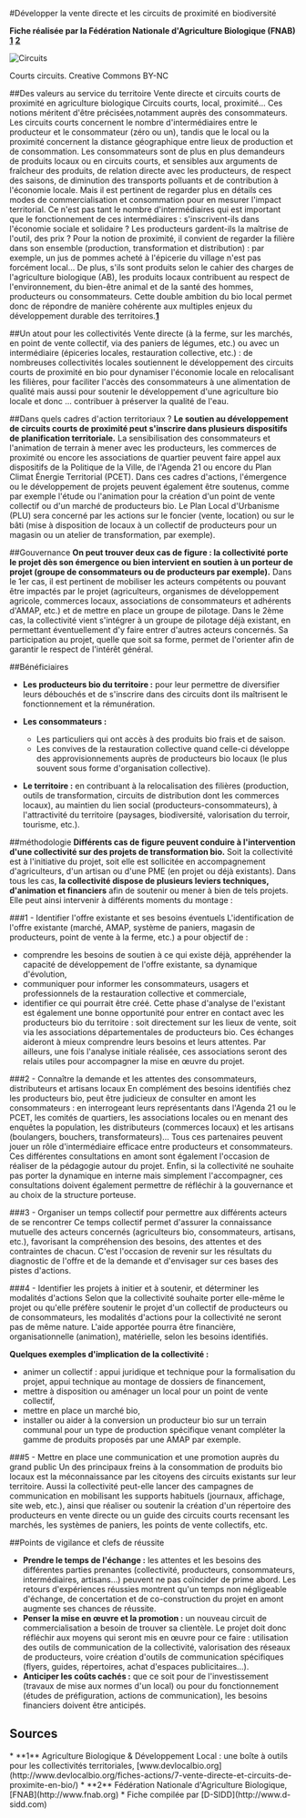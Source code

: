 #Développer la vente directe et les circuits de proximité en biodiversité

**Fiche réalisée par la Fédération Nationale d'Agriculture Biologique (FNAB)** **[1](#note)** **[2](#note)**

![Circuits](http://farm4.staticflickr.com/3579/3469033801_f0375893c1_z.jpg)

Courts circuits. Creative Commons BY-NC


##Des valeurs au service du territoire
Vente directe et circuits courts de proximité en agriculture biologique
Circuits courts, local, proximité... Ces notions méritent d'être précisées,notamment auprès des consommateurs. Les circuits courts concernent le nombre d'intermédiaires entre le producteur et le consommateur (zéro ou un), tandis que le local ou la proximité concernent la distance géographique entre lieux de production et de consommation.
Les consommateurs sont de plus en plus demandeurs de produits locaux ou en circuits courts, et sensibles aux arguments de fraîcheur des produits, de relation directe avec les producteurs, de respect des saisons, de diminution des transports polluants et de contribution à l'économie locale.
 Mais il est pertinent de regarder plus en détails ces modes de commercialisation et consommation pour en mesurer l'impact territorial. Ce n'est pas tant le nombre d'intermédiaires qui est important que le fonctionnement de ces intermédiaires : s'inscrivent-ils dans l'économie sociale et solidaire ? Les producteurs gardent-ils la maîtrise de l'outil, des prix ? Pour la notion de proximité, il convient de regarder la filière dans son ensemble (production, transformation et distribution) : par exemple, un jus de pommes acheté à l'épicerie du village n'est pas forcément local...
De plus, s'ils sont produits selon le cahier des charges de l'agriculture biologique (AB), les produits locaux contribuent au respect de l'environnement, du bien-être animal et de la santé des hommes, producteurs ou consommateurs. Cette double ambition du bio local permet donc de répondre de manière cohérente aux multiples enjeux du développement durable des territoires.**[1](#note)**

##Un atout pour les collectivités
Vente directe (à la ferme, sur les marchés, en point de vente collectif, via des paniers de légumes, etc.) ou avec un intermédiaire (épiceries locales, restauration collective, etc.)  : de nombreuses collectivités locales soutiennent le développement des circuits courts de proximité en bio pour dynamiser l'économie locale en relocalisant les filières, pour faciliter l'accès des consommateurs à une alimentation de qualité mais aussi pour soutenir le développement d'une agriculture bio locale et donc ... contribuer à préserver la qualité de l'eau.

##Dans quels cadres d'action territoriaux ?
**Le soutien au développement de circuits courts de proximité peut s'inscrire dans plusieurs dispositifs de planification territoriale.** La sensibilisation des consommateurs et l'animation de terrain à mener avec les producteurs, les commerces de proximité ou encore les associations de quartier peuvent faire appel aux dispositifs de la Politique de la Ville, de l'Agenda 21 ou encore du Plan Climat Énergie Territorial (PCET). Dans ces cadres d'actions, l'émergence ou le développement de projets peuvent également être soutenus, comme par exemple l'étude ou l'animation pour la création d'un point de vente collectif ou d'un marché de producteurs bio.
Le Plan Local d'Urbanisme (PLU) sera concerné par les actions sur le foncier (vente, location) ou sur le bâti (mise à disposition de locaux à un collectif de producteurs pour un magasin ou un atelier de transformation, par exemple).

##Gouvernance 
**On peut trouver deux cas de figure : la collectivité porte le projet dès son  émergence ou bien intervient en soutien à un porteur de projet (groupe de consommateurs ou de producteurs par exemple).**
Dans le 1er cas, il est pertinent de mobiliser les acteurs compétents ou pouvant être impactés par le projet (agriculteurs, organismes de développement agricole, commerces locaux, associations de consommateurs et adhérents d'AMAP, etc.) et de mettre en place un groupe de pilotage.
Dans le 2ème cas, la collectivité vient s'intégrer à un groupe de pilotage déjà existant, en permettant éventuellement d'y faire entrer d'autres acteurs concernés. Sa participation au projet, quelle que soit sa forme, permet de l'orienter afin de garantir le respect de l'intérêt général.

##Bénéficiaires

* **Les producteurs bio du territoire :**
pour leur permettre de diversifier leurs débouchés et de s'inscrire dans des circuits dont ils maîtrisent le fonctionnement et la rémunération.
* **Les consommateurs :**

	* Les particuliers qui ont accès à des produits bio frais et de saison.
	* Les convives de la restauration collective quand celle-ci développe des approvisionnements auprès de producteurs bio locaux (le plus souvent sous forme d'organisation collective).
* **Le territoire :** en contribuant à la relocalisation des filières (production, outils de transformation, circuits de distribution dont les commerces locaux), au maintien du lien social (producteurs-consommateurs), à l'attractivité du territoire (paysages, biodiversité, valorisation du terroir, tourisme, etc.).

##méthodologie
**Différents cas de figure peuvent conduire à l'intervention d'une collectivité sur des projets de transformation bio.**
Soit la collectivité est à l'initiative du projet, soit elle est sollicitée en accompagnement d'agriculteurs, d'un artisan ou d'une  PME (en projet ou déjà existants).
Dans tous les cas, **la collectivité dispose de plusieurs leviers techniques, d'animation et financiers** afin de soutenir ou mener à bien de tels projets. Elle peut ainsi intervenir à différents moments du montage :

###1 - Identifier l'offre existante et ses besoins éventuels
L'identification de l'offre existante (marché, AMAP, système de paniers, magasin de producteurs, point de vente à la ferme, etc.) a pour objectif de :

* comprendre les besoins de soutien à ce qui existe déjà, appréhender la capacité de développement de l'offre existante, sa dynamique d'évolution,
* communiquer pour informer les consommateurs, usagers et professionnels de la restauration collective et commerciale,
* identifier ce qui pourrait être créé.
Cette phase d'analyse de l'existant est également une bonne opportunité pour entrer en contact avec les producteurs bio du territoire : soit directement sur les lieux de vente, soit via les associations départementales de producteurs bio. Ces échanges aideront à mieux comprendre leurs besoins et leurs attentes. Par ailleurs, une fois l'analyse initiale réalisée, ces associations seront des relais utiles pour accompagner la mise en œuvre du projet.

###2 - Connaître la demande et les attentes des consommateurs, distributeurs et artisans locaux
En complément des besoins identifiés chez les producteurs bio, peut être judicieux de consulter en amont les consommateurs : en interrogeant leurs représentants dans l'Agenda 21 ou le PCET, les comités de quartiers, les associations locales ou en menant des enquêtes la population, les distributeurs (commerces locaux) et les artisans (boulangers, bouchers, transformateurs)…
Tous ces partenaires peuvent jouer un rôle d'intermédiaire efficace entre producteurs et consommateurs. Ces différentes consultations en amont sont également l'occasion de réaliser de la pédagogie autour du projet. Enfin, si la collectivité ne souhaite pas porter la dynamique en interne mais simplement l'accompagner, ces consultations doivent également permettre de réfléchir à la gouvernance et au choix de la structure porteuse.

###3 - Organiser un temps collectif pour permettre aux différents acteurs de se rencontrer
Ce temps collectif permet d'assurer la connaissance mutuelle des acteurs concernés (agriculteurs bio, consommateurs, artisans, etc.), favorisant la compréhension des besoins, des attentes et des contraintes de chacun. C'est l'occasion de revenir sur les résultats du diagnostic de l'offre et de la demande et d'envisager sur ces bases des pistes d'actions.

###4 - Identifier les projets à initier et à soutenir, et déterminer les modalités d'actions
Selon que la collectivité souhaite porter elle-même le projet ou qu'elle préfère soutenir le projet d'un collectif de producteurs ou de consommateurs, les modalités d'actions pour la collectivité ne seront pas de même nature. L'aide apportée pourra être financière, organisationnelle (animation), matérielle, selon les besoins identifiés.

**Quelques exemples d'implication de la collectivité :**

* animer un collectif  : appui juridique et technique pour la formalisation du projet, appui technique au montage de dossiers de financement,
* mettre à disposition ou aménager un local pour un point de vente collectif,
* mettre en place un marché bio,
* installer ou aider à la conversion un producteur bio sur un terrain communal pour un type de production spécifique venant compléter la gamme de produits proposés par une AMAP par exemple.

###5 - Mettre en place une communication et une promotion auprès du grand public
Un des principaux freins à la consommation de produits bio locaux est la méconnaissance par les citoyens des circuits existants sur leur territoire.
Aussi la collectivité peut-elle lancer des campagnes de communication en mobilisant les supports habituels (journaux, affichage, site web, etc.), ainsi que réaliser ou soutenir la création d'un répertoire des producteurs en vente directe ou un guide des circuits courts recensant les marchés, les systèmes de paniers, les points de vente collectifs, etc.

##Points de vigilance et clefs de réussite
* **Prendre le temps de l'échange  :** les attentes et les besoins des différentes parties prenantes (collectivité, producteurs, consommateurs, intermédiaires, artisans...) peuvent ne pas coïncider de prime abord. Les retours d'expériences réussies montrent qu'un temps non négligeable d'échange, de concertation et de co-construction du projet en amont augmente ses chances de réussite.
* **Penser la mise en œuvre et la promotion :** un nouveau circuit de commercialisation a besoin de trouver sa clientèle. Le projet doit donc réfléchir aux moyens qui seront mis en œuvre pour ce faire : utilisation des outils de communication de la collectivité, valorisation des réseaux de producteurs, voire création d'outils de communication spécifiques (flyers, guides, répertoires, achat d'espaces publicitaires...).
* **Anticiper les coûts cachés  :** que ce soit pour de l'investissement (travaux de mise aux normes d'un local) ou pour du fonctionnement (études de préfiguration, actions de communication), les besoins financiers doivent être anticipés.

## Sources
<a id="note">
* **1** Agriculture Biologique & Développement Local : une boîte à outils pour les collectivités territoriales, [www.devlocalbio.org](http://www.devlocalbio.org/fiches-actions/7-vente-directe-et-circuits-de-proximite-en-bio/)
* **2** Fédération Nationale d'Agriculture Biologique, [FNAB](http://www.fnab.org)
* Fiche compilée par [D-SIDD](http://www.d-sidd.com)
</a>
